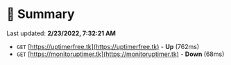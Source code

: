 # 📖 Summary
Last updated: **2/23/2022, 7:32:21 AM**

- `GET` [https://uptimerfree.tk](https://uptimerfree.tk) - **Up** (762ms)
- `GET` [https://monitoruptimer.tk](https://monitoruptimer.tk) - **Down** (68ms)
